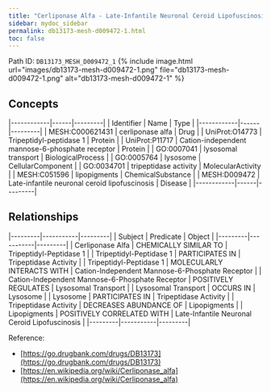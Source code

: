 ```yaml
---
title: "Cerliponase Alfa - Late-Infantile Neuronal Ceroid Lipofuscinosis"
sidebar: mydoc_sidebar
permalink: db13173-mesh-d009472-1.html
toc: false 
---
```



Path ID: `DB13173_MESH_D009472_1`
{% include image.html url="images/db13173-mesh-d009472-1.png" file="db13173-mesh-d009472-1.png" alt="db13173-mesh-d009472-1" %}

## Concepts

|------------|------|---------|
| Identifier | Name | Type    |
|------------|------|---------|
| MESH:C000621431 | cerliponase alfa | Drug |
| UniProt:O14773 | Tripeptidyl-peptidase 1 | Protein |
| UniProt:P11717 | Cation-independent mannose-6-phosphate receptor | Protein |
| GO:0007041 | lysosomal transport | BiologicalProcess |
| GO:0005764 | lysosome | CellularComponent |
| GO:0034701 | tripeptidase activity | MolecularActivity |
| MESH:C051596 | lipopigments | ChemicalSubstance |
| MESH:D009472 | Late-infantile neuronal ceroid lipofuscinosis | Disease |
|------------|------|---------|

## Relationships

|---------|-----------|---------|
| Subject | Predicate | Object  |
|---------|-----------|---------|
| Cerliponase Alfa | CHEMICALLY SIMILAR TO | Tripeptidyl-Peptidase 1 |
| Tripeptidyl-Peptidase 1 | PARTICIPATES IN | Tripeptidase Activity |
| Tripeptidyl-Peptidase 1 | MOLECULARLY INTERACTS WITH | Cation-Independent Mannose-6-Phosphate Receptor |
| Cation-Independent Mannose-6-Phosphate Receptor | POSITIVELY REGULATES | Lysosomal Transport |
| Lysosomal Transport | OCCURS IN | Lysosome |
| Lysosome | PARTICIPATES IN | Tripeptidase Activity |
| Tripeptidase Activity | DECREASES ABUNDANCE OF | Lipopigments |
| Lipopigments | POSITIVELY CORRELATED WITH | Late-Infantile Neuronal Ceroid Lipofuscinosis |
|---------|-----------|---------|

Reference: 
  - [https://go.drugbank.com/drugs/DB13173](https://go.drugbank.com/drugs/DB13173)
  - [https://en.wikipedia.org/wiki/Cerliponase_alfa](https://en.wikipedia.org/wiki/Cerliponase_alfa)
